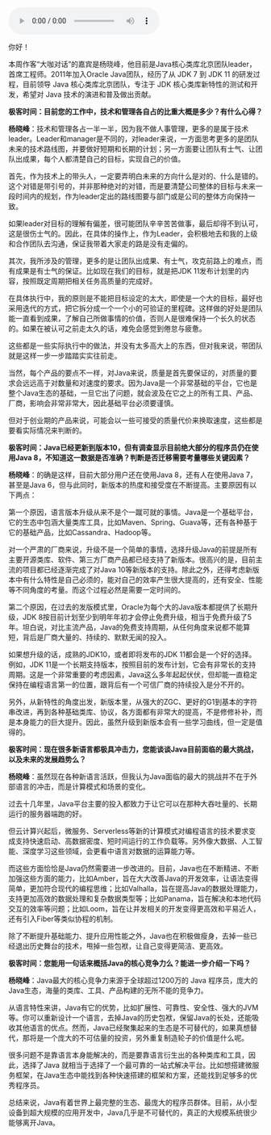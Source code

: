 <audio title="大咖对话 _ 不可替代的Java：生态与程序员是两道护城河" src="https://static001.geekbang.org/resource/audio/44/e8/440f225e5ba0c66aecbb664802269ce8.mp3" controls="controls"></audio> 
<p>你好！</p><p>本周作客“大咖对话”的嘉宾是杨晓峰，他目前是Java核心类库北京团队leader，首席工程师。2011年加入Oracle Java团队，经历了从 JDK 7 到 JDK&nbsp;11 的研发过程，目前领导 Java 核心类库北京团队，专注于 JDK 核心类库新特性的测试和开发，希望对 Java 技术的演进和普及做出贡献。</p><p><strong>极客时间：目前您的工作中，技术和管理各自占的比重大概是多少？有什么心得？</strong></p><p><strong>杨晓峰</strong>：技术和管理各占一半一半，因为我不做人事管理，更多的是属于技术leader。Leader和manager是不同的，对leader来说，一方面思考更多的是团队未来的技术路线图，并要做好短期和长期的计划；另一方面要让团队有士气、让团队出成果，每个人都清楚自己的目标，实现自己的价值。</p><p>首先，作为技术上的带头人，一定要弄明白未来的方向什么是对的、什么是错的。这个对错是带引号的，并非那种绝对的对错，而是要清楚公司整体的目标与未来一段时间内的规划，作为leader定出的路线图要与部门或是公司的整体方向保持一致。</p><p>如果leader对目标的理解有偏差，很可能团队辛辛苦苦做事，最后却得不到认可，这是很伤士气的。因此，在具体的操作上，作为Leader，会积极地去和我的上级和合作团队去沟通，保证我带着大家走的路是没有走偏的。</p><!-- [[[read_end]]] --><p>其次，我所涉及的管理，更多的是让团队出成果、有士气，攻克前路上的难点，而有成果是有士气的保证。比如现在我们的目标，就是把JDK 11发布计划里的内容，按照既定周期把相关任务高质量的完成好。</p><p>在具体执行中，我的原则是不能把目标设定的太大，即使是一个大的目标，最好也采用迭代的方式，把它拆分成一个一个小的可验证的里程碑。这样做的好处是团队能一直看到成果，了解自己所做事情的价值，否则人是很难保持一个长久的状态的。如果在被认可之前走太久的话，难免会感觉到倦怠与疲惫。</p><p>这些都是一些实际执行中的做法，并没有太多高大上的东西，但对我来说，带团队就是这样一步一步踏踏实实往前走。</p><p>当然，每个产品的要点不一样，对Java来说，质量是首先要保证的，对质量的要求会远远高于对数量和对速度的要求。因为Java是一个非常基础的平台，它也是整个Java生态的基础，一旦它出了问题，就会波及在它之上的所有工具、产品、厂商，影响会非常非常大，因此基础平台必须要谨慎。</p><p>但对于创业期的产品来说，可能会以一些可接受的质量代价来换取速度，这些都是要看实际情况来判断的。</p><p><strong>极客时间：Java已经更新到版本10，但有调查显示目前绝大部分的程序员仍在使用Java 8，不知道这一数据是否准确？判断是否迁移需要考量哪些关键因素？</strong></p><p><strong>杨晓峰</strong>：的确是这样，目前大部分用户还在使用Java 8，还有人在使用Java 7，甚至是Java 6，但与此同时，新版本的热度和接受度在不断提高。主要原因有以下两点：</p><p>第一个原因，语言版本升级从来不是个一蹴可就的事情。Java是一个基础平台，它的生态中包涵大量类库工具，比如Maven、Spring、Guava等，还有各种基于它的基础产品，比如Cassandra、Hadoop等。</p><p>对一个严肃的厂商来说，升级不是一个简单的事情，选择升级Java的前提是所有主要开源类库、软件、第三方厂商产品都已经支持了新版本。很高兴的是，目前主流的项目都已经逐渐完成了对Java 10等新版本的支持。除此之外，还得考虑新版本中有什么特性是自己必须的，能对自己的效率产生很大提高的，还有安全、性能等不同角度的考量。而这个过程必然是需要一定时间的。</p><p>第二个原因，在过去的发版模式里，Oracle为每个大的Java版本都提供了长期升级，JDK 8按目前计划至少到明年年初才会停止免费升级，相当于免费升级了5年。坦白说，对比主流产品，Java的免费支持周期，从任何角度来说都不能算短，背后是厂商大量的、持续的、默默无闻的投入。</p><p>如果想升级的话，成熟的JDK10，或者即将发布的JDK 11都会是一个好的选择。例如，JDK 11是一个长期支持版本，按照目前的发布计划，它会有非常长的支持周期。这是一个非常重要的考虑因素，Java这么多年起起伏伏，但却能一直稳定保持在编程语言第一的位置，跟背后有一个可信厂商的持续投入是分不开的。</p><p>另外，从新特性的角度出发，新版本里，从强大的ZGC、更好的G1到基本的字符串改进，再到各种基础类库、协议，各方面都有非常大的提高，不是修修补补，而是本身能力的巨大提升。因此，虽然升级到新版本会有一些学习曲线，但一定是值得的。</p><p><strong>极客时间：现在很多新语言都极具冲击力，您能谈谈Java目前面临的最大挑战，以及未来的发展趋势么？</strong></p><p><strong>杨晓峰</strong>：虽然现在各种新语言活跃，但我认为Java面临的最大的挑战并不在于外部语言的冲击，而是计算模式和场景的变化。</p><p>过去十几年里，Java平台主要的投入都致力于让它可以在那种大吞吐量的、长期运行的服务器端跑的好。</p><p>但云计算兴起后，微服务、Serverless等新的计算模式对编程语言的技术要求变成支持快速启动、高数据密度、短时间运行的工作负载等。另外像大数据、人工智能、深度学习这些领域，会更看中语言对数据的运算能力等。</p><p>而这些方面恰恰是Java仍然需要进一步改进的。目前，Java也在不断精进、不断加强这些方面的能力，比如Amber，旨在大大改善Java的开发效率，让语法变得简单，更加符合现代的编程思维；比如Valhalla，旨在提高Java的数据处理能力，支持更加高效的数据处理和复杂数据类型等；比如Panama，旨在解决和本地代码交互的效率等问题；比如Loom，旨在让并发相关的开发变得更高效和平易近人，还有引入Fiber等类似协程的机制。</p><p>除了不断提升基础能力、提升应用性能之外，Java也在积极做瘦身，去掉一些已经退出历史舞台的技术，甩掉一些包袱，让自己变得更简洁、更高效。</p><p><strong>极客时间：您能用一句话来概括Java的核心竞争力么？能进一步介绍一下吗？</strong></p><p><strong>杨晓峰</strong>：Java最大的核心竞争力来源于全球超过1200万的 Java 程序员，庞大的Java生态，海量的类库、工具、产品构建的无所不能的竞争力。</p><p>从语言特性来讲，Java有它的优势，比如扩展性、可靠性、安全性、强大的JVM等。你可以重新设计一个语言，去掉Java的历史包袱，保留Java的长处，还能吸收其他语言的优点。然而，Java已经聚集起来的生态是不可替代的，如果真想替代，那将是一个庞大的不可估量的投资，另外重复制造轮子的价值是什么呢。</p><p>很多问题不是靠语言本身能解决的，而是要靠语言衍生出的各种类库和工具，因此，选择了Java 就相当于选择了一个最可靠的一站式解决平台。比如想搭建微服务框架，在Java生态中能找到各种快速搭建的框架和方案，还能找到足够多的优秀程序员。</p><p>总结来说，Java有着世界上最完整的生态、最庞大的程序员群体。目前，从小型设备到超大规模的应用开发中，Java几乎是不可替代的，真正的大规模系统很少能够离开Java。</p><p></p>